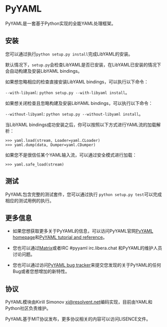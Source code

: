 PyYAML
======

PyYAML是一套基于Python实现的全能YAML处理框架。

## 安装

您可以通过执行`python setup.py install`完成LibYAML的安装。

默认情况下，`setup.py`会检查LibYAML是否已安装，在LibYAML已安装的情况下会自动构建及安装LibYAML bindings。

如果想忽略相应的检查直接安装LibYAML bindings，可以执行以下命令：

`--with-libyaml`: `python setup.py --with-libyaml install`。

如果想关闭检查且忽略构建及安装LibYAML bindings，可以执行以下命令：

`--without-libyaml`: `python setup.py --without-libyaml install`。

当LibYAML bindings成功安装之后，你可以按照以下方式进行YAML流的加载解析：

    >>> yaml.load(stream, Loader=yaml.CLoader)
    >>> yaml.dump(data, Dumper=yaml.CDumper)

如果您不是很信任某个YAML输入流，可以通过安全模式进行加载：

    >>> yaml.safe_load(stream)

## 测试

PyYAML包含完整的测试套件，您可以通过执行 `python setup.py test`可以完成相应的测试用例的执行。

## 更多信息

* 如果您想获取更多关于PyYAML的信息，可以访问PyYAML官网[PyYAML homepage](https://github.com/yaml/pyyaml)和[PyYAML tutorial and reference](http://pyyaml.org/wiki/PyYAMLDocumentation)。
  
* 您也可以通过[Matrix](https://matrix.to/#/#pyyaml:yaml.io)或者IRC #pyyaml irc.libera.chat 和PyYAML的维护人员讨论问题。
  
* 您也可以通过访问[PyYAML bug tracker](https://github.com/yaml/pyyaml/issues)来提交您发现的关于PyYAML的任何Bug或者您想增加的新特性。

## 协议

PyYAML模块由Kirill Simonov <xi@resolvent.net>编码实现，目前由YAML和Python社区负责维护。

PyYAML基于MIT协议发布，更多协议相关的内容可以访问LISENCE文件。
